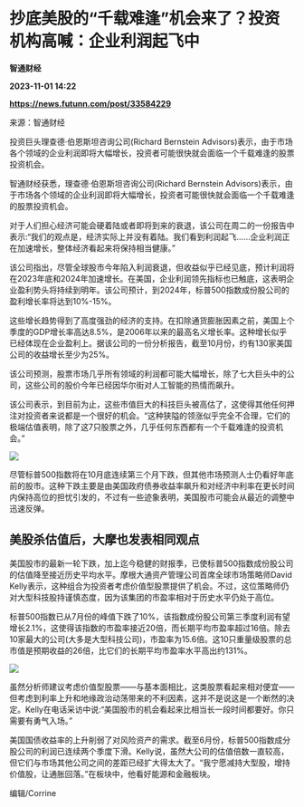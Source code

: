 # 抄底美股的“千载难逢”机会来了？投资机构高喊：企业利润起飞中
**智通财经**

**2023-11-01 14:22**

**https://news.futunn.com/post/33584229**

来源：智通财经

投资巨头理查德·伯恩斯坦咨询公司(Richard Bernstein Advisors)表示，由于市场各个领域的企业利润即将大幅增长，投资者可能很快就会面临一个千载难逢的股票投资机会。

智通财经获悉，理查德·伯恩斯坦咨询公司(Richard Bernstein Advisors)表示，由于市场各个领域的企业利润即将大幅增长，投资者可能很快就会面临一个千载难逢的股票投资机会。

对于人们担心经济可能会硬着陆或者即将到来的衰退，该公司在周二的一份报告中表示:“我们的观点是，经济实际上并没有着陆。我们看到利润起飞……企业利润正在加速增长，整体经济看起来将保持相当健康。”

该公司指出，尽管全球股市今年陷入利润衰退，但收益似乎已经见底，预计利润将在2023年底和2024年加速增长。在美国，企业利润领先指标也已触底，这表明企业盈利势头将持续到明年。该公司预计，到2024年，标普500指数成份股公司的盈利增长率将达到10%-15%。

这些增长趋势得到了高度强劲的经济的支持。在扣除通货膨胀因素之前，美国上个季度的GDP增长率高达8.5%，是2006年以来的最高名义增长率。这种增长似乎已经体现在企业盈利上。据该公司的一份分析报告，截至10月份，约有130家美国公司的收益增长至少为25%。

该公司预测，股票市场几乎所有领域的利润都可能大幅增长，除了七大巨头中的公司，这些公司的股价今年已经因华尔街对人工智能的热情而飙升。

该公司表示，到目前为止，这些市值巨大的科技巨头被高估了，这使得其他任何押注对投资者来说都是一个很好的机会。“这种狭隘的领涨似乎完全不合理，它们的极端估值表明，除了这7只股票之外，几乎任何东西都有一个千载难逢的投资机会。”

![](https://postimg.futunn.com/16988231952232418105554.jpeg)

尽管标普500指数将在10月底连续第三个月下跌，但其他市场预测人士仍看好年底前的股市。这种下跌主要是由美国政府债券收益率飙升和对经济中利率在更长时间内保持高位的担忧引发的，不过有一些迹象表明，美国股市可能会从最近的调整中迅速反弹。

美股杀估值后，大摩也发表相同观点
----------------

美国股市的最新一轮下跌，加上迄今稳健的财报季，已使标普500指数成份股公司的估值降至接近历史平均水平。摩根大通资产管理公司首席全球市场策略师David Kelly表示，这种组合为投资者考虑价值型股票提供了机会。不过，这位策略师仍对大型科技股持谨慎态度，因为该集团的市盈率相对于历史水平仍处于高位。

标普500指数已从7月份的峰值下跌了10%，该指数成份股公司第三季度利润有望增长2.1%，这使得该指数的市盈率接近20倍，而长期平均市盈率超过16倍。除去10家最大的公司(大多是大型科技公司)，市盈率为15.6倍。这10只重量级股票的总市值是预期收益的26倍，比它们的长期平均市盈率水平高出约131%。

![](https://postimg.futunn.com/16988232081558504418645.jpeg)

虽然分析师建议考虑价值型股票——与基本面相比，这类股票看起来相对便宜——但考虑到利率上升和地缘政治动荡带来的不利因素，这并不是说这是一个断然的决定。Kelly在电话采访中说:“美国股市的机会看起来比相当长一段时间都要好。你只需要有勇气入场。”

美国国债收益率的上升削弱了对风险资产的需求。截至6月份，标普500指数成分股公司的利润已连续两个季度下滑。Kelly说，虽然大公司的估值倍数一直较高，但它们与市场其他公司之间的差距已经扩大得太大了。“我宁愿减持大型股，增持价值股，让通胀回落。”在板块中，他看好能源和金融板块。

编辑/Corrine